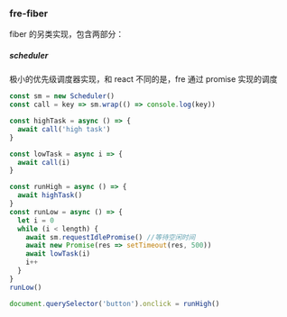 ### fre-fiber

fiber 的另类实现，包含两部分：

##### scheduler

极小的优先级调度器实现，和 react 不同的是，fre 通过 promise 实现的调度

```javascript
const sm = new Scheduler()
const call = key => sm.wrap(() => console.log(key))

const highTask = async () => {
  await call('high task')
}

const lowTask = async i => {
  await call(i)
}

const runHigh = async () => {
  await highTask()
}
const runLow = async () => {
  let i = 0
  while (i < length) {
    await sm.requestIdlePromise() //等待空闲时间
    await new Promise(res => setTimeout(res, 500))
    await lowTask(i)
    i++
  }
}
runLow()

document.querySelector('button').onclick = runHigh()
```
